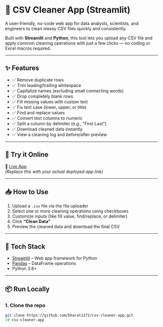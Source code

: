 # 🧹 CSV Cleaner App (Streamlit)

A user-friendly, no-code web app for data analysts, scientists, and engineers to clean messy CSV files quickly and consistently.

Built with **Streamlit** and **Python**, this tool lets you upload any CSV file and apply common cleaning operations with just a few clicks — no coding or Excel macros required.

---

## ✨ Features

- ✅ Remove duplicate rows  
- ✅ Trim leading/trailing whitespace  
- ✅ Capitalize names (excluding small connecting words)  
- ✅ Drop completely blank rows  
- ✅ Fill missing values with custom text  
- ✅ Fix text case (lower, upper, or title)  
- ✅ Find and replace values  
- ✅ Convert text columns to numeric  
- ✅ Split a column by delimiter (e.g., \"First Last\")  
- ✅ Download cleaned data instantly  
- ✅ View a cleaning log and before/after preview  

---

## 🚀 Try it Online

🔗 [Live App](https://bh-csv-cleaner-app.streamlit.app/)  
*(Replace this with your actual deployed app link)*

---

## 📥 How to Use

1. Upload a `.csv` file via the file uploader
2. Select one or more cleaning operations using checkboxes
3. Customize inputs (like fill value, find/replace, or delimiter)
4. Click **“Clean Data”**  
5. Preview the cleaned data and download the final CSV

---

## 🧰 Tech Stack

- [Streamlit](https://streamlit.io/) – Web app framework for Python
- [Pandas](https://pandas.pydata.org/) – DataFrame operations
- Python 3.8+

---

## 📦 Run Locally

### 1. Clone the repo
```bash
git clone https://github.com/bharat1271/csv-cleaner-app.git
cd csv-cleaner-app
